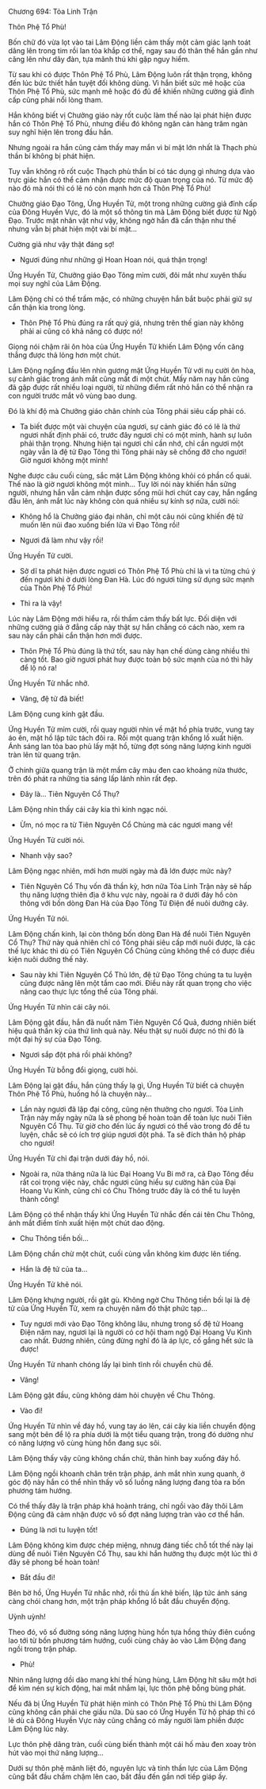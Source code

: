 




Chương 694: Tỏa Linh Trận


Thôn Phệ Tổ Phù!

Bốn chữ đó vừa lọt vào tai Lâm Động liền cảm thấy một cảm giác lạnh toát dâng lên trong tim rồi lan tỏa khắp cơ thể, ngay sau đó thân thể hắn gần như căng lên như dây đàn, tựa mãnh thú khi gặp nguy hiểm.

Từ sau khi có được Thôn Phệ Tổ Phù, Lâm Động luôn rất thận trọng, không đến lúc bức thiết hắn tuyệt đối không dùng. Vì hắn biết sức mê hoặc của Thôn Phệ Tổ Phù, sức mạnh mê hoặc đó đủ để khiến những cường giả đỉnh cấp cũng phải nổi lòng tham.

Hắn không biết vị Chưởng giáo này rốt cuộc làm thế nào lại phát hiện được hắn có Thôn Phệ Tổ Phù, nhưng điều đó không ngăn cản hàng trăm ngàn suy nghĩ hiện lên trong đầu hắn.

Nhưng ngoài ra hắn cũng cảm thấy may mắn vì bí mật lớn nhất là Thạch phù thần bí không bị phát hiện.

Tuy vẫn không rõ rốt cuộc Thạch phù thần bí có tác dụng gì nhưng dựa vào trực giác hắn có thể cảm nhận được mức độ quan trọng của nó. Từ mức độ nào đó mà nói thì có lẽ nó còn mạnh hơn cả Thôn Phệ Tổ Phù!

Chưởng giáo Đạo Tông, Ứng Huyền Tử, một trong những cường giả đỉnh cấp của Đông Huyền Vực, đó là một số thông tin mà Lâm Động biết được từ Ngộ Đạo. Trước mặt nhân vật như vậy, không ngờ hắn đã cẩn thận như thế nhưng vẫn bị phát hiện một vài bí mật…

Cường giả như vậy thật đáng sợ!

- Ngươi đúng như những gì Hoan Hoan nói, quá thận trọng!

Ứng Huyền Tử, Chưởng giáo Đạo Tông mỉm cười, đôi mắt như xuyên thấu mọi suy nghĩ của Lâm Động.

Lâm Động chỉ có thể trầm mặc, có những chuyện hắn bắt buộc phải giữ sự cẩn thận kia trong lòng.

- Thôn Phệ Tổ Phù đúng ra rất quý giá, nhưng trên thế gian này không phải ai cũng có khả năng có được nó!

Giọng nói chậm rãi ôn hòa của Ứng Huyền Tử khiến Lâm Động vốn căng thẳng được thả lỏng hơn một chút.

Lâm Động ngẩng đầu lên nhìn gương mặt Ứng Huyền Tử với nụ cười ôn hòa, sự cảnh giác trong ánh mắt cũng mất đi một chút. Mấy năm nay hắn cũng đã gặp được rất nhiều loại người, từ những điểm rất nhỏ hắn có thể nhận ra con người trước mắt vô vùng bao dung.

Đó là khí độ mà Chưởng giáo chân chính của Tông phái siêu cấp phải có.

- Ta biết được một vài chuyện của ngươi, sự cảnh giác đó có lẽ là thứ ngươi nhất định phải có, trước đây ngươi chỉ có một mình, hành sự luôn phải thận trọng. Nhưng hiện tại ngươi chỉ cần nhớ, chỉ cần ngươi một ngày vẫn là đệ tử Đạo Tông thì Tông phái này sẽ chống đỡ cho ngươi! Giờ ngươi không một mình!

Nghe được câu cuối cùng, sắc mặt Lâm Động không khỏi có phần cổ quái. Thế nào là giờ ngươi không một mình… Tuy lời nói này khiến hắn sững người, nhưng hắn vẫn cảm nhận được sống mũi hơi chút cay cay, hắn ngẩng đầu lên, ánh mắt lúc này không còn quá nhiều sự kính sợ nữa, cười nói:

- Không hổ là Chưởng giáo đại nhân, chỉ một câu nói cũng khiến đệ tử muốn lên núi đao xuống biển lửa vì Đạo Tông rồi!

- Ngươi đã làm như vậy rồi!

Ứng Huyền Tử cười.

- Sở dĩ ta phát hiện được ngươi có Thôn Phệ Tổ Phù chỉ là vì ta từng chú ý đến ngươi khi ở dưới lòng Đan Hà. Lúc đó ngươi từng sử dụng sức mạnh của Thôn Phệ Tổ Phù!

- Thì ra là vậy!

Lúc này Lâm Động mới hiểu ra, rồi thầm cảm thấy bất lực. Đối diện với những cường giả ở đẳng cấp này thật sự hắn chẳng có cách nào, xem ra sau này cần phải cẩn thận hơn mới được.

- Thôn Phệ Tổ Phù đúng là thứ tốt, sau này hạn chế dùng càng nhiều thì càng tốt. Bao giờ ngươi phát huy được toàn bộ sức mạnh của nó thì hãy để lộ nó ra!

Ứng Huyền Tử nhắc nhở.

- Vâng, đệ tử đã biết!

Lâm Động cung kính gật đầu.

Ứng Huyền Tử mỉm cười, rồi quay người nhìn về mặt hồ phía trước, vung tay áo ên, mặt hồ lập tức tách đôi ra. Rồi một quang trận khổng lồ xuất hiện. Ánh sáng lan tỏa bao phủ lấy mặt hồ, từng đợt sóng năng lượng kinh người tràn lên từ quang trận.

Ở chính giữa quang trận là một mầm cây màu đen cao khoảng nửa thước, trên đó phát ra những tia sáng lấp lánh nhìn rất đẹp.

- Đây là… Tiên Nguyên Cổ Thụ?

Lâm Động nhìn thấy cái cây kia thì kinh ngạc nói.

- Ừm, nó mọc ra từ Tiên Nguyên Cổ Chủng mà các ngươi mang về!

Ứng Huyền Tử cười nói.

- Nhanh vậy sao?

Lâm Động ngạc nhiên, mới hơn mười ngày mà đã lớn được mức này?

- Tiên Nguyên Cổ Thụ vốn đã thần kỳ, hơn nữa Tỏa Linh Trận này sẽ hấp thụ năng lượng thiên địa ở khu vực này, ngoài ra ở dưới đáy hồ còn thông với bốn dòng Đan Hà của Đạo Tông Tứ Điện để nuôi dưỡng cây.

Ứng Huyền Tử nói.

Lâm Động chấn kinh, lại còn thông bốn dòng Đan Hà để nuôi Tiên Nguyên Cổ Thụ? Thứ này quả nhiên chỉ có Tông phái siêu cấp mới nuôi được, là các thế lực khác thì dù có Tiên Nguyên Cổ Chủng cũng không thể có được điều kiện nuôi dưỡng thế này.

- Sau này khi Tiên Nguyên Cổ Thủ lớn, đệ tử Đạo Tông chúng ta tu luyện cũng được nâng lên một tầm cao mới. Điều này rất quan trọng cho việc nâng cao thực lực tổng thể của Tông phái.

Ứng Huyền Tử nhìn cái cây nói.

Lâm Động gật đầu, hắn đã nuốt năm Tiên Nguyên Cổ Quả, đương nhiên biết hiệu quả thần kỳ của thứ linh quả này. Nếu thật sự nuôi được nó thì đó là một đại hỷ sự của Đạo Tông.

- Ngươi sắp đột phá rồi phải không?

Ứng Huyền Tử bỗng đổi giọng, cười hỏi.

Lâm Động lại gật đầu, hắn cũng thấy lạ gì, Ứng Huyền Tử biết cả chuyện Thôn Phệ Tổ Phù, huống hồ là chuyện này…

- Lần này ngươi đã lập đại công, cũng nên thưởng cho ngươi. Tỏa Linh Trận này mấy ngày nữa là sẽ phong bế hoàn toàn để toàn lực nuôi Tiên Nguyên Cổ Thụ. Từ giờ cho đến lúc ấy ngươi có thể vào trong đó để tu luyện, chắc sẽ có ích trợ giúp ngươi đột phá. Ta sẽ đích thân hộ pháp cho ngươi!

Ứng Huyền Tử chỉ đại trận dưới đáy hồ, nói.

- Ngoài ra, nửa tháng nữa là lúc Đại Hoang Vu Bi mở ra, cả Đạo Tông đều rất coi trọng việc này, chắc ngươi cũng hiểu sự cường hãn của Đại Hoang Vu Kinh, cũng chỉ có Chu Thông trước đây là có thể tu luyện thành công!

Lâm Động có thể nhận thấy khi Ứng Huyền Tử nhắc đến cái tên Chu Thông, ánh mắt điềm tĩnh xuất hiện một chút dao động.

- Chu Thông tiền bối…

Lâm Động chần chừ một chút, cuối cùng vẫn không kìm được lên tiếng.

- Hắn là đệ tử của ta…

Ứng Huyền Tử khẽ nói.

Lâm Động khựng người, rồi gật gù. Không ngờ Chu Thông tiền bối lại là đệ tử của Ứng Huyền Tử, xem ra chuyện năm đó thật phức tạp…

- Tuy ngươi mới vào Đạo Tông không lâu, nhưng trong số đệ tử Hoang Điện năm nay, ngươi lại là người có cơ hội tham ngộ Đại Hoang Vu Kinh cao nhất. Đương nhiên, cũng đừng nghĩ đó là áp lực, cố gắng hết sức là được!

Ứng Huyền Tử nhanh chóng lấy lại bình tĩnh rồi chuyển chủ đề.

- Vâng!

Lâm Động gật đầu, cũng không dám hỏi chuyện về Chu Thông.

- Vào đi!

Ứng Huyền Tử nhìn về đáy hồ, vung tay áo lên, cái cây kia liền chuyển động sang một bên để lộ ra phía dưới là một tiểu quang trận, trong đó dường như có năng lượng vô cùng hùng hồn đang sục sôi.

Lâm Động thấy vậy cũng không chần chừ, thân hình bay xuống đáy hồ.

Lâm Động ngồi khoanh chân trên trận pháp, ánh mắt nhìn xung quanh, ở góc độ này hắn có thể nhìn thấy vô số luồng năng lượng đang tỏa ra bốn phương tám hướng.

Có thể thấy đây là trận pháp khá hoành tráng, chỉ ngồi vào đây thôi Lâm Động cũng đã cảm nhận được vô số đợt năng lượng tràn vào cơ thể hắn.

- Đúng là nơi tu luyện tốt!

Lâm Động không kìm được chép miệng, nhnưg đáng tiếc chỗ tốt thế này lại dùng để nuôi Tiên Nguyên Cổ Thụ, sau khi hắn hưởng thụ được một lúc thì ở đây sẽ phong bế hoàn toàn!

- Bắt đầu đi!

Bên bờ hồ, Ứng Huyền Tử nhắc nhở, rồi thủ ấn khẽ biến, lập tức ánh sáng càng chói chang hơn, một trận pháp khổng lồ bắt đầu chuyển động.

Uỳnh uỳnh!

Theo đó, vô số đường sóng năng lượng hùng hồn tựa hồng thủy điên cuồng lao tới từ bốn phương tám hướng, cuối cùng chảy ào vào Lâm Động đang ngồi trong trận pháp.

- Phù!

Nhìn năng lượng dồi dào mang khí thế hùng hùng, Lâm Động hít sâu một hơi để kìm nén sự kích động, hai mắt nhắm lại, lực thôn phệ bỗng bùng phát.

Nếu đã bị Ứng Huyền Tử phát hiện mình có Thôn Phệ Tổ Phù thì Lâm Động cũng không cần phải che giấu nữa. Dù sao có Ứng Huyền Tử hộ pháp thì có lẽ dù cả Đông Huyền Vực này cũng chẳng có mấy người làm phiền được Lâm Động lúc này.

Lực thôn phệ dâng tràn, cuối cùng biến thành một cái hố màu đen xoay tròn hút vào mọi thứ năng lượng…

Dưới sự thôn phệ mãnh liệt đó, nguyên lực và tinh thần lực của Lâm Động cũng bắt đầu chầm chậm lên cao, bắt đầu đến gần nơi tiếp giáp ấy.




